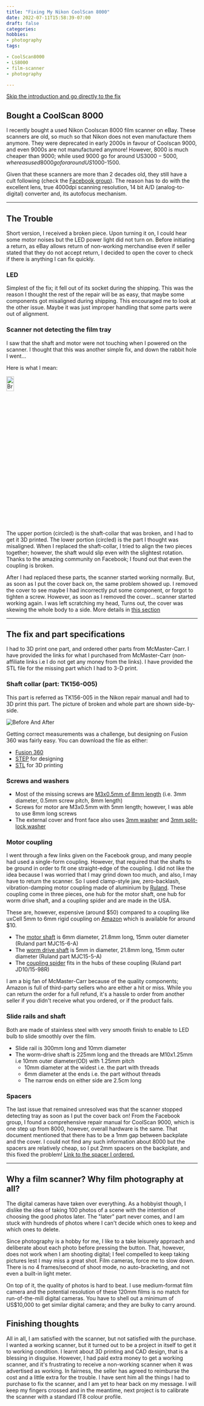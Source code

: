 ```yaml
---
title: "Fixing My Nikon CoolScan 8000"
date: 2022-07-11T15:58:39-07:00
draft: false
categories:
hobbies:
- photography
tags:

- CoolScan8000
- LS8000
- film-scanner
- photography

---
```

[Skip the introduction and go directly to the fix](#the-fix-and-part-specifications)

## Bought a CoolScan 8000

I recently bought a used Nikon Coolscan 8000 film scanner on eBay. These scanners are old, so much so that Nikon
does not even manufacture them anymore. They were deprecated in early 2000s in favour of Coolscan 9000, and even
9000s are not manufactured anymore! However, 8000 is much cheaper than 9000; while used 9000 go for around
US$3000-5000, whereas used 8000 go for around US$1000-1500.

Given that these scanners are more than 2 decades old, they still have a cult following (check
the [Facebook group](https://www.facebook.com/groups/1514948298527146)).
The reason has to do with the excellent lens, true 4000dpi scanning resolution, 14 bit A/D (analog-to-digital)
converter and, its autofocus mechanism.

---

## The Trouble

Short version, I received a broken piece. Upon turning it on, I could hear some motor noises but the LED power light
did not turn on. Before initiating a return, as eBay allows return of non-working merchandise even if seller stated
that they do not accept return, I decided to open the cover to check if there is anything I can fix quickly.

### LED

Simplest of the fix; it fell out of its socket during the shipping. This was the reason I thought the rest of the
repair will be as easy, that maybe some components got misaligned during shipping. This encouraged me to look at the
other issue. Maybe it was just improper handling that some parts were out of alignment.

### Scanner not detecting the film tray

I saw that the shaft and motor were not touching when I powered on the scanner. I thought that this was another
simple fix, and down the rabbit hole I went...

Here is what I mean:

<img src="../media/ShaftCollar-TK156-005-CoolScan-8000/ShaftCollar-TK156-005-CoolScan-8000-worm-drive.jpg" alt="Broken piece at the end" style="width:20%; height:10%">

The upper portion (circled) is the shaft-collar that was broken, and I had to get it 3D printed. The lower portion 
(circled) is the part I thought was misaligned. When I replaced the shaft-collar, I tried to align the two pieces 
together; however, the shaft would slip even with the slightest rotation. Thanks to the amazing community on Facebook; 
I found out that even the coupling is broken. 

After I had replaced these parts, the scanner started working normally. But, as soon as I put the cover back on, the 
same problem showed up. I removed the cover to see maybe I had incorrectly put some component, or forgot to tighten 
a screw. However, as soon as I removed the cover... scanner started working again. I was left scratching my head, 
Turns out, the cover was skewing the whole body to a side. More details in [this section](#spacers) 

---

## The fix and part specifications

I had to 3D print one part, and ordered other parts from McMaster-Carr. I have provided the links for what I
purchased from McMaster-Carr (non-affiliate links i.e I do not get any money from the links). I have provided the
STL file for the missing part which I had to 3-D print.

### Shaft collar (part: TK156-005)
This part is referred as TK156-005 in the Nikon repair manual andI had to 3D print this part. The picture of broken and
whole part are shown side-by-side.

![Before And After](../media/ShaftCollar-TK156-005-CoolScan-8000/ShaftCollar-TK156-005-CoolScan-8000-compare.jpg)

Getting correct measurements was a challenge, but designing on Fusion 360 was fairly easy. You can download
the file as either:

* [Fusion 360](../media/ShaftCollar-TK156-005-CoolScan-8000/ShaftCollar-TK156-005-CoolScan-8000.f3d)
* [STEP](../media/ShaftCollar-TK156-005-CoolScan-8000/ShaftCollar-TK156-005-CoolScan-8000.step) for designing
* [STL](../media/ShaftCollar-TK156-005-CoolScan-8000/ShaftCollar-TK156-005-CoolScan-8000.stl) for 3D printing

### Screws and washers

* Most of the missing screws are [M3x0.5mm of 8mm length](https://www.mcmaster.com/90258A178/) (i.e. 3mm diameter, 
  0.5mm screw pitch, 8mm length)
* Screws for motor are M3x0.5mm with 5mm length; however, I was able to use 8mm long screws
* The external cover and front face also uses [3mm washer](https://www.mcmaster.com/98689A112/)
  and [3mm split-lock washer](https://www.mcmaster.com/92148A150/)

### Motor coupling

I went through a few links given on the Facebook group, and many people had used a single-form coupling. However,
that required that the shafts to be ground in order to fit one straight-edge of the coupling. I did not like the
idea because I was worried that I may grind down too much, and also, I may have to return the scanner. So I used
clamp-style jaw, zero-backlash, vibration-damping motor coupling made of aluminium by
[Ruland](https://www.ruland.com/). These coupling come in three pieces, one hub for the motor shaft, one hub for worm
drive shaft, and a coupling spider and are made in the USA.

These are, however, expensive (around $50) compared to a coupling like uxCell 5mm to 6mm rigid coupling on
[Amazon](https://www.amazon.com/a13052700ux0251-Stepper-Coupling-Coupler-Encoder/dp/B00DCAIRIC) which is
available for around $10.

* The [motor shaft](https://www.mcmaster.com/9845T51-9845T416/) is 6mm diameter, 21.8mm long, 15mm outer diameter
  (Ruland part MJC15-6-A)
* The [worm drive shaft](https://www.mcmaster.com/9845T51-9845T415/) is 5mm in diameter, 21.8mm long, 15mm outer
  diameter (Ruland part MJC15-5-A)
* The [coupling spider](https://www.mcmaster.com/9845T485/) fits in the hubs of these coupling (Ruland part JD10/15-98R)

I am a big fan of McMaster-Carr because of the quality components; Amazon is full of third-party sellers who are
either a hit or miss. While you can return the order for a full refund, it's a hassle to order from another seller if
you didn't receive what you ordered, or if the product fails.

### Slide rails and shaft

Both are made of stainless steel with very smooth finish to enable to LED bulb to slide smoothly over the film.

* Slide rail is 300mm long and 10mm diameter
* The worm-drive shaft is 225mm long and the threads are M10x1.25mm i.e 10mm outer diameter(OD) with 1.25mm pitch
  - 10mm diameter at the widest i.e. the part with threads
  - 6mm diameter at the ends i.e. the part without threads
  - The narrow ends on either side are 2.5cm long

### Spacers

The last issue that remained unresolved was that the scanner stopped detecting tray as soon as I put the cover back 
on! From the Facebook group, I found a comprehensive repair manual for CoolScan 9000, which is one step up from 8000,
however, overall hardware is the same. That document mentioned that there has to be a 1mm gap between backplate and 
the cover. I could not find any such information about 8000 but the spacers are relatively cheap, so I put 2mm 
spacers on the backplate, and this fixed the problem! 
[Link to the spacer I ordered.](https://www.mcmaster.com/92871A102/)

---

## Why a film scanner? Why film photography at all?

The digital cameras have taken over everything. As a hobbyist though, I dislike the idea of taking 100 photos of a
scene with the intention of choosing the good photos later. The "later" part never comes, and I am stuck with
hundreds of photos where I can't decide which ones to keep and which ones to delete.

Since photography is a hobby for me, I like to a take leisurely approach and deliberate about each photo before
pressing the button. That, however, does not work when I am shooting digital; I feel compelled to keep taking
pictures lest I may miss a great shot. Film cameras, force me to slow down. There is no 4 frames/second of shoot
mode, no auto-bracketing, and not even a built-in light meter.

On top of it, the quality of photos is hard to beat. I use medium-format film camera and the potential resolution of
these 120mm films is no match for run-of-the-mill digital cameras. You have to shell out a minimum of US$10,000 to
get similar digital camera; and they are bulky to carry around.
 

## Finishing thoughts

All in all, I am satisfied with the scanner, but not satisfied with the purchase. I wanted a working scanner, but it 
turned out to be a project in itself to get it to working condition. I learnt about 3D printing and CAD design, that 
is a blessing in disguise. However, I had paid extra money to get a working scanner, and it's frustrating to receive
a non-working scanner when it was advertised as working. In fairness, the seller has agreed to reimburse the cost 
and a little extra for the trouble. I have sent him all the things I had to purchase to fix the scanner, and I am 
yet to hear back on my message. I will keep my fingers crossed and in the meantime, next project is to calibrate the 
scanner with a standard IT8 colour profile.
